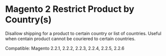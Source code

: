 # Magento 2 Restrict Product by Country(s)

Disallow shipping for a product to certain country or list of countries. Useful when centain product cannot be couriered to certain countries.

Compatible: Magento 2.2.1, 2.2.2, 2.2.3, 2.2.4, 2.2.5, 2.2.6
